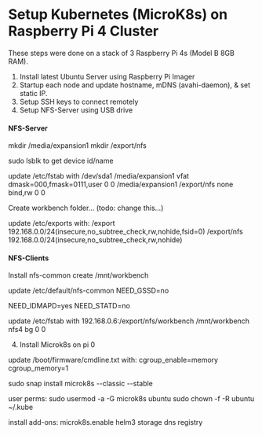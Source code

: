 # Setup Kubernetes (MicroK8s) on Raspberry Pi 4 Cluster

These steps were done on a stack of 3 Raspberry Pi 4s (Model B 8GB RAM).

1. Install latest Ubuntu Server using Raspberry Pi Imager
2. Startup each node and update hostname, mDNS (avahi-daemon), & set static IP.
3. Setup SSH keys to connect remotely
4. Setup NFS-Server using USB drive

  #### NFS-Server

  mkdir /media/expansion1
  mkdir /export/nfs

  sudo lsblk to get device id/name

  update /etc/fstab with
  /dev/sda1			/media/expansion1	vfat	dmask=000,fmask=0111,user	0	0
  /media/expansion1		/export/nfs		none	bind,rw		0	0

  Create workbench folder... (todo: change this...)

  update /etc/exports with:
  /export		192.168.0.0/24(insecure,no_subtree_check,rw,nohide,fsid=0)
  /export/nfs	192.168.0.0/24(insecure,no_subtree_check,rw,nohide)

  #### NFS-Clients

  Install nfs-common
  create /mnt/workbench

  update /etc/default/nfs-common
  NEED_GSSD=no

  NEED_IDMAPD=yes
  NEED_STATD=no

  update /etc/fstab with
  192.168.0.6:/export/nfs/workbench	/mnt/workbench	nfs4	bg		0	0

4. Install Microk8s on pi 0

  update /boot/firmware/cmdline.txt with:
  cgroup_enable=memory cgroup_memory=1

  sudo snap install microk8s --classic --stable

  user perms:
  sudo usermod -a -G microk8s ubuntu
  sudo chown -f -R ubuntu ~/.kube

  install add-ons:
  microk8s.enable helm3 storage dns registry

